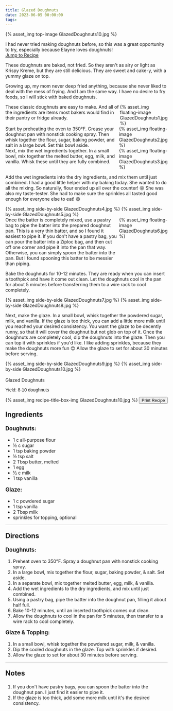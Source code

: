 ```yaml
---
title: Glazed Doughnuts
date: 2023-06-05 00:00:00
tags:
---
```


{% asset_img top-image GlazedDoughnuts10.jpg %}
<div class="post-body">
I had never tried making doughnuts before, so this was a great opportunity to try, especially because Elayne loves doughnuts!

<br>
<!--more-->

<a class="jump-to-recipe-btn" href="#recipejump"> 
    Jump to Recipe
</a>

These doughnuts are baked, not fried. So they aren't as airy or light as Krispy Kreme, but they are still delicious. They are sweet and cake-y, with a yummy glaze on top. 

Growing up, my mom never deep fried anything, because she never liked to deal with the mess of frying. And I am the same way. I have no desire to fry foods, so I will stick with baked doughnuts. 

<div style="display:flex;">
These classic doughnuts are easy to make. And all of the ingredients are items most bakers would find in their pantry or fridge already.
<div>
    {% asset_img floating-image GlazedDoughnuts1.jpg %}
</div>
</div>

<div style="display:flex;">
Start by preheating the oven to 350°F. Grease your doughnut pan with nonstick cooking spray. Then whisk together the flour, sugar, baking powder, and salt in a large bowl. Set this bowl aside. 
<div>
    {% asset_img floating-image GlazedDoughnuts2.jpg %}
</div>
</div>

<div style="display:flex;">
Next, mix the wet ingredients together. In a small bowl, mix together the melted butter, egg, milk, and vanilla. Whisk these until they are fully combined. 
<div>
    {% asset_img floating-image GlazedDoughnuts3.jpg %}
</div>
</div>

Add the wet ingredients into the dry ingredients, and mix them until just combined. I had a good little helper with my baking today. She wanted to do all the mixing. So naturally, flour ended up all over the counter! 😛 She was also my taste-tester. She had to make sure the sprinkles all tasted good enough for everyone else to eat! 😄 

<div style="display:flex;">
    {% asset_img side-by-side GlazedDoughnuts4.jpg %}
    {% asset_img side-by-side GlazedDoughnuts5.jpg %}
</div>

<div style="display:flex;">
Once the batter is completely mixed, use a pastry bag to pipe the batter into the prepared doughnut pan. This is a very thin batter, and so I found it easiest to pipe it. If you don't have a pastry bag, you can pour the batter into a Ziploc bag, and then cut off one corner and pipe it into the pan that way. Otherwise, you can simply spoon the batter into the pan. But I found spooning this batter to be messier than piping. 
<div>
    {% asset_img floating-image GlazedDoughnuts6.jpg %}
</div>
</div>

Bake the doughnuts for 10-12 minutes. They are ready when you can insert a toothpick and have it come out clean. Let the doughnuts cool in the pan for about 5 minutes before transferring them to a wire rack to cool completely.
<div style="display:flex;">
    {% asset_img side-by-side GlazedDoughnuts7.jpg %}
    {% asset_img side-by-side GlazedDoughnuts8.jpg %}
</div>

Next, make the glaze. In a small bowl, whisk together the powdered sugar, milk, and vanilla. If the glaze is too thick, you can add a little more milk until you reached your desired consistency. You want the glaze to be decently runny, so that it will cover the doughnut but not glob on top of it. 
Once the doughnuts are completely cool, dip the doughnuts into the glaze. Then you can top it with sprinkles if you'd like. I like adding sprinkles, because they make the doughnuts more fun 😊 
Allow the glaze to set for about 30 minutes before serving. 
<div style="display:flex;">
    {% asset_img side-by-side GlazedDoughnuts9.jpg %}
    {% asset_img side-by-side GlazedDoughnuts10.jpg %}
</div>

<br>
</div>

<div id="recipejump"></div>
<div id="recipe">
    <div class="recipe-box">
        <div class="recipe-title-box">
            <div>
                <div class="recipe-title-box-title">
                    <div class="recipe-title-box-header">Glazed Doughnuts</div>
                </div>
                <p class="recipe-title-box-title" style="font-family: Arial;">Yield: 8-10 doughnuts</p>
            </div>
            {% asset_img recipe-title-box-img GlazedDoughnuts10.jpg %}
            <button class="print-recipe"
                    type="button"
                    onclick="printDIV('recipe')" >
                Print Recipe
            </button>
        </div>
        <p style="font-size:150%;"><b>Ingredients</b></p>
        <p style="font-size:120%;"><b>Doughnuts:</b></p>
        <ul class="post-body">
                <li>1 c all-purpose flour</li>
                <li>½ c sugar</li>
                <li>1 tsp baking powder</li>
                <li>½ tsp salt</li>
                <li>2 Tbsp butter, melted</li>
                <li>1 egg</li>
                <li>½ c milk</li>
                <li>1 tsp vanilla</li>
        </ul>
        <p style="font-size:120%;"><b>Glaze:</b></p>
        <ul class="post-body">
                <li>1 c powdered sugar</li>
                <li>1 tsp vanilla</li>
                <li>2 Tbsp milk</li>
                <li>sprinkles for topping, optional</li>
        </ul>
        <hr style="height:1px;background-color:rgb(189, 189, 189) ">
        <p style="font-size:150%;"><b>Directions</b></p>
        <p style="font-size:120%;"><b>Doughnuts:</b></p>
        <ol class="post-body">
            <li>Preheat oven to 350°F. Spray a doughnut pan with nonstick cooking spray.</li>
            <li>In a large bowl, mix together the flour, sugar, baking powder, & salt. Set aside.</li>
            <li>In a separate bowl, mix together melted butter, egg, milk, & vanilla.</li>
            <li>Add the wet ingredients to the dry ingredients, and mix until just combined.</li>
            <li>Using a pastry bag, pipe the batter into the doughnut pan, filling it about half full.</li>
            <li>Bake 10-12 minutes, until an inserted toothpick comes out clean.</li>
            <li>Allow the doughnuts to cool in the pan for 5 minutes, then transfer to a wire rack to cool completely.</li>
        </ol> 
        <p style="font-size:120%;"><b>Glaze & Topping:</b></p>
        <ol class="post-body">
            <li>In a small bowl, whisk together the powdered sugar, milk, & vanilla.</li>
            <li>Dip the cooled doughnuts in the glaze. Top with sprinkles if desired.</li>
            <li>Allow the glaze to set for about 30 minutes before serving.</li>
        </ol>
        <hr style="height:1px;background-color:rgb(189, 189, 189) ">
        <p style="font-size:150%;"><b>Notes</b></p>
        <ol class="post-body">
            <li>If you don't have pastry bags, you can spoon the batter into the doughnut pan. I just find it easier to pipe it.</li>
            <li>If the glaze is too thick, add some more milk until it's the desired consistency.</li>
        </ol>
    </div>
</div>

<br>
